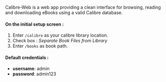 Calibre-Web is a web app providing a clean interface for browsing, reading and downloading eBooks using a valid Calibre database.

#### On the initial setup screen :
1. Enter `/calibre` as your calibre library location.
2. Check box : *Separate Book Files from Library*
3. Enter `/books` as book path.

#### Default credentials :
- **username**: admin
- **password**: admin123
